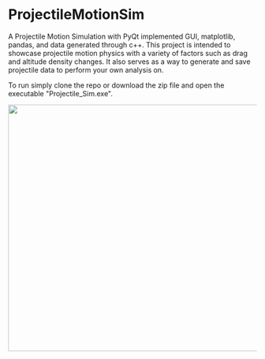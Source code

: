 # ProjectileMotionSim
A Projectile Motion Simulation with PyQt implemented GUI, matplotlib, pandas, and data generated through c++.
This project is intended to showcase projectile motion physics with a variety of factors such as drag and altitude density changes. It also serves as a way to generate and save projectile data to perform your own analysis on.

To run simply clone the repo or download the zip file and open the executable "Projectile_Sim.exe".

<p align= "center">
<img src="ProjectilMotion.gif" width="800" height="500" />
</p>
